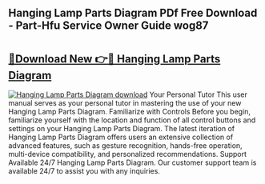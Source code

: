 ## Hanging Lamp Parts Diagram PDf Free Download - Part-Hfu Service Owner Guide wog87

# <h2><a href="http://dfo4xk.blite.top/?on=Hanging+Lamp+Parts+Diagram">🔗Download New 👉🔴 Hanging Lamp Parts Diagram</a></h2>

[![Hanging Lamp Parts Diagram download](https://i.imgur.com/lujVjoI.png)](http://dfo4xk.blite.top/?on=Hanging+Lamp+Parts+Diagram)
Your Personal Tutor This user manual serves as your personal tutor in mastering the use of your new Hanging Lamp Parts Diagram. Familiarize with Controls Before you begin, familiarize yourself with the location and function of all control buttons and settings on your Hanging Lamp Parts Diagram. The latest iteration of Hanging Lamp Parts Diagram offers users an extensive collection of advanced features, such as gesture recognition, hands-free operation, multi-device compatibility, and personalized recommendations. Support Available 24/7 Hanging Lamp Parts Diagram. Our customer support team is available 24/7 to assist you with any inquiries.
